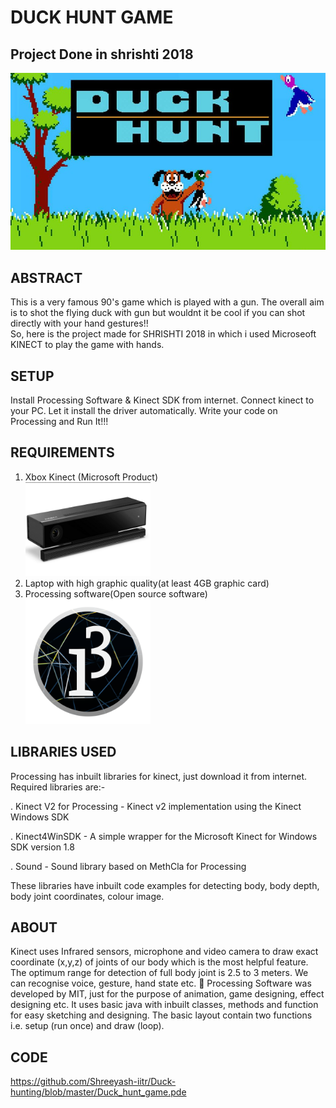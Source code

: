 # DUCK HUNT GAME
## Project Done in shrishti 2018
<img src='images/page1.jpg'>


## ABSTRACT</br>
This is a very famous 90's game which is played with a gun. The overall aim is to shot the flying duck with gun but wouldnt it be cool if you can shot directly with your hand gestures!!</br>
So, here is the project made for SHRISHTI 2018 in which i used Microseoft KINECT to play the game with hands. 

## SETUP


Install Processing Software & Kinect SDK from internet. Connect kinect to your PC. Let it install the driver automatically. Write your code on Processing and Run It!!!

## REQUIREMENTS
1. Xbox Kinect (Microsoft Product)</br><img src='images/kinect.jpg' width = 200>
2. Laptop with high graphic quality(at least 4GB graphic card)</br>
3. Processing software(Open source software)</br><img src='images/processing.png' width = 200>

## LIBRARIES USED
   Processing has inbuilt libraries for kinect, just download it from internet. Required libraries are:-
    
   . Kinect V2 for Processing - Kinect v2 implementation using the Kinect Windows SDK 
   
   . Kinect4WinSDK - A simple wrapper for the Microsoft Kinect for Windows SDK version 1.8
   
   . Sound - Sound library based on MethCla for Processing
   
   These libraries have inbuilt code examples for detecting body, body depth, body joint coordinates, colour image.
   
## ABOUT

Kinect uses Infrared sensors, microphone and video camera to draw exact coordinate (x,y,z) of joints of our body which is the most helpful feature. The optimum range for detection of full body joint is 2.5 to 3 meters. We can recognise voice, gesture, hand state etc. 	Processing Software was developed by MIT, just for the purpose of animation, game designing, effect designing etc. It uses basic java with inbuilt classes, methods and function for easy sketching and designing. The basic layout contain two functions i.e. setup (run once) and draw (loop).

## CODE
https://github.com/Shreeyash-iitr/Duck-hunting/blob/master/Duck_hunt_game.pde
   
   
